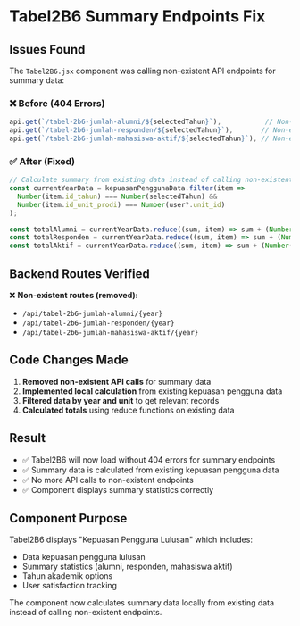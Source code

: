 # Tabel2B6 Summary Endpoints Fix

## Issues Found

The `Tabel2B6.jsx` component was calling non-existent API endpoints for summary data:

### ❌ Before (404 Errors)
```javascript
api.get(`/tabel-2b6-jumlah-alumni/${selectedTahun}`),           // Non-existent
api.get(`/tabel-2b6-jumlah-responden/${selectedTahun}`),       // Non-existent  
api.get(`/tabel-2b6-jumlah-mahasiswa-aktif/${selectedTahun}`), // Non-existent
```

### ✅ After (Fixed)
```javascript
// Calculate summary from existing data instead of calling non-existent endpoints
const currentYearData = kepuasanPenggunaData.filter(item => 
  Number(item.id_tahun) === Number(selectedTahun) && 
  Number(item.id_unit_prodi) === Number(user?.unit_id)
);

const totalAlumni = currentYearData.reduce((sum, item) => sum + (Number(item.jumlah_lulusan) || 0), 0);
const totalResponden = currentYearData.reduce((sum, item) => sum + (Number(item.jumlah_responden) || 0), 0);
const totalAktif = currentYearData.reduce((sum, item) => sum + (Number(item.jumlah_mahasiswa_aktif) || 0), 0);
```

## Backend Routes Verified

❌ **Non-existent routes (removed):**
- `/api/tabel-2b6-jumlah-alumni/{year}`
- `/api/tabel-2b6-jumlah-responden/{year}`
- `/api/tabel-2b6-jumlah-mahasiswa-aktif/{year}`

## Code Changes Made

1. **Removed non-existent API calls** for summary data
2. **Implemented local calculation** from existing kepuasan pengguna data
3. **Filtered data by year and unit** to get relevant records
4. **Calculated totals** using reduce functions on existing data

## Result

- ✅ Tabel2B6 will now load without 404 errors for summary endpoints
- ✅ Summary data is calculated from existing kepuasan pengguna data
- ✅ No more API calls to non-existent endpoints
- ✅ Component displays summary statistics correctly

## Component Purpose

Tabel2B6 displays "Kepuasan Pengguna Lulusan" which includes:
- Data kepuasan pengguna lulusan
- Summary statistics (alumni, responden, mahasiswa aktif)
- Tahun akademik options
- User satisfaction tracking

The component now calculates summary data locally from existing data instead of calling non-existent endpoints.
